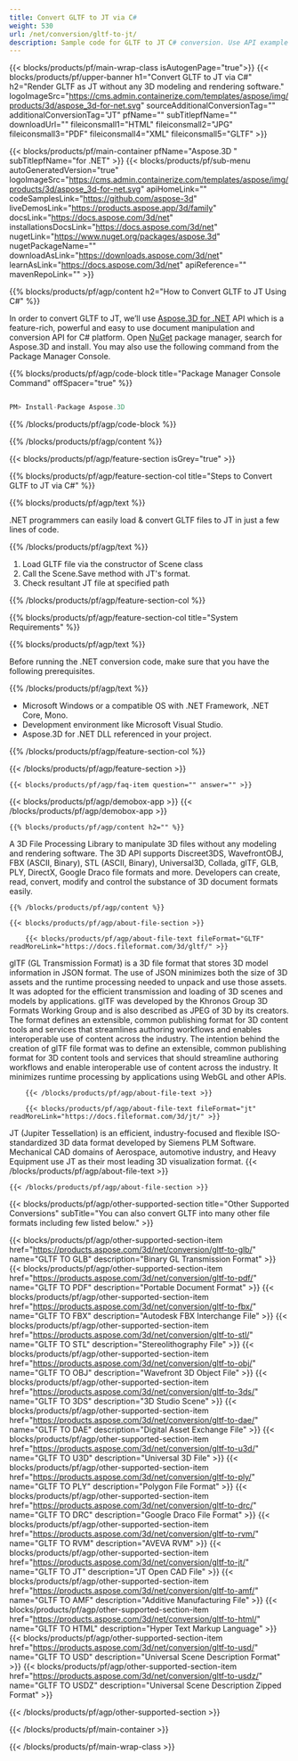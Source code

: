 ```yaml
---
title: Convert GLTF to JT via C# 
weight: 530
url: /net/conversion/gltf-to-jt/ 
description: Sample code for GLTF to JT C# conversion. Use API example code for batch GLTF files to JT conversion within VB.NET, Asp.NET or any .NET based application.
---
```


{{< blocks/products/pf/main-wrap-class isAutogenPage="true">}}
{{< blocks/products/pf/upper-banner h1="Convert GLTF to JT via C#" h2="Render GLTF as JT without any 3D modeling and rendering software." logoImageSrc="https://cms.admin.containerize.com/templates/aspose/img/products/3d/aspose_3d-for-net.svg" sourceAdditionalConversionTag="" additionalConversionTag="JT" pfName="" subTitlepfName="" downloadUrl="" fileiconsmall1="HTML" fileiconsmall2="JPG" fileiconsmall3="PDF" fileiconsmall4="XML" fileiconsmall5="GLTF" >}}

{{< blocks/products/pf/main-container pfName="Aspose.3D " subTitlepfName="for .NET" >}}
{{< blocks/products/pf/sub-menu autoGeneratedVersion="true" logoImageSrc="https://cms.admin.containerize.com/templates/aspose/img/products/3d/aspose_3d-for-net.svg" apiHomeLink="" codeSamplesLink="https://github.com/aspose-3d" liveDemosLink="https://products.aspose.app/3d/family" docsLink="https://docs.aspose.com/3d/net" installationsDocsLink="https://docs.aspose.com/3d/net" nugetLink="https://www.nuget.org/packages/aspose.3d" nugetPackageName="" downloadAsLink="https://downloads.aspose.com/3d/net" learnAsLink="https://docs.aspose.com/3d/net" apiReference="" mavenRepoLink="" >}}

{{% blocks/products/pf/agp/content h2="How to Convert GLTF to JT Using C#" %}}

 In order to convert GLTF to JT, we’ll use
 [Aspose.3D for .NET](https://products.aspose.com/3d/net) 
 API which is a feature-rich, powerful and easy to use document manipulation and conversion API for C# platform. Open
 [NuGet](https://www.nuget.org/packages/aspose.3d) 
 package manager, search for
 Aspose.3D 
 and install. You may also use the following command from the Package Manager Console.

{{% blocks/products/pf/agp/code-block title="Package Manager Console Command" offSpacer="true" %}}

```cs

PM> Install-Package Aspose.3D

```

{{% /blocks/products/pf/agp/code-block %}}

{{% /blocks/products/pf/agp/content %}}

{{< blocks/products/pf/agp/feature-section isGrey="true" >}}

{{% blocks/products/pf/agp/feature-section-col title="Steps to Convert GLTF to JT via C#" %}}

{{% blocks/products/pf/agp/text %}}

 .NET programmers can easily load & convert GLTF files to JT in just a few lines of code.

{{% /blocks/products/pf/agp/text %}}

1.  Load GLTF file via the constructor of Scene class
1.  Call the Scene.Save method with JT's format.
1.  Check resultant JT file at specified path

{{% /blocks/products/pf/agp/feature-section-col %}}

{{% blocks/products/pf/agp/feature-section-col title="System Requirements" %}}

{{% blocks/products/pf/agp/text %}}

 Before running the .NET conversion code, make sure that you have the following prerequisites.

{{% /blocks/products/pf/agp/text %}}

-  Microsoft Windows or a compatible OS with .NET Framework, .NET Core, Mono.
-  Development environment like Microsoft Visual Studio.
-  Aspose.3D for .NET DLL referenced in your project.

{{% /blocks/products/pf/agp/feature-section-col %}}

{{< /blocks/products/pf/agp/feature-section >}}

    {{< blocks/products/pf/agp/faq-item question="" answer="" >}}

{{< blocks/products/pf/agp/demobox-app >}}
{{< /blocks/products/pf/agp/demobox-app >}}
 
<!-- aboutfile Starts -->


    {{% blocks/products/pf/agp/content h2="" %}}

 A 3D File Processing Library to manipulate 3D files without any modeling and rendering software. The 3D API supports Discreet3DS, WavefrontOBJ, FBX (ASCII, Binary), STL (ASCII, Binary), Universal3D, Collada, glTF, GLB, PLY, DirectX, Google Draco file formats and more. Developers can create, read, convert, modify and control the substance of 3D document formats easily.



    {{% /blocks/products/pf/agp/content %}}

    {{< blocks/products/pf/agp/about-file-section >}}

        {{< blocks/products/pf/agp/about-file-text fileFormat="GLTF" readMoreLink="https://docs.fileformat.com/3d/gltf/" >}}
glTF (GL Transmission Format) is a 3D file format that stores 3D model information in JSON format. The use of JSON minimizes both the size of 3D assets and the runtime processing needed to unpack and use those assets. It was adopted for the efficient transmission and loading of 3D scenes and models by applications. glTF was developed by the Khronos Group 3D Formats Working Group and is also described as JPEG of 3D by its creators. The format defines an extensible, common publishing format for 3D content tools and services that streamlines authoring workflows and enables interoperable use of content across the industry. The intention behind the creation of glTF file format was to define an extensible, common publishing format for 3D content tools and services that should streamline authoring workflows and enable interoperable use of content across the industry. It minimizes runtime processing by applications using WebGL and other APIs.

        {{< /blocks/products/pf/agp/about-file-text >}}

        {{< blocks/products/pf/agp/about-file-text fileFormat="jt" readMoreLink="https://docs.fileformat.com/3d/jt/" >}}
JT (Jupiter Tessellation) is an efficient, industry-focused and flexible ISO-standardized 3D data format developed by Siemens PLM Software. Mechanical CAD domains of Aerospace, automotive industry, and Heavy Equipment use JT as their most leading 3D visualization format.
        {{< /blocks/products/pf/agp/about-file-text >}}

    {{< /blocks/products/pf/agp/about-file-section >}}



<!-- aboutfile Ends -->

{{< blocks/products/pf/agp/other-supported-section title="Other Supported Conversions" subTitle="You can also convert GLTF into many other file formats including few listed below." >}}

{{< blocks/products/pf/agp/other-supported-section-item href="https://products.aspose.com/3d/net/conversion/gltf-to-glb/" name="GLTF TO GLB" description="Binary GL Transmission Format" >}}
{{< blocks/products/pf/agp/other-supported-section-item href="https://products.aspose.com/3d/net/conversion/gltf-to-pdf/" name="GLTF TO PDF" description="Portable Document Format" >}}
{{< blocks/products/pf/agp/other-supported-section-item href="https://products.aspose.com/3d/net/conversion/gltf-to-fbx/" name="GLTF TO FBX" description="Autodesk FBX Interchange File" >}}
{{< blocks/products/pf/agp/other-supported-section-item href="https://products.aspose.com/3d/net/conversion/gltf-to-stl/" name="GLTF TO STL" description="Stereolithography File" >}}
{{< blocks/products/pf/agp/other-supported-section-item href="https://products.aspose.com/3d/net/conversion/gltf-to-obj/" name="GLTF TO OBJ" description="Wavefront 3D Object File" >}}
{{< blocks/products/pf/agp/other-supported-section-item href="https://products.aspose.com/3d/net/conversion/gltf-to-3ds/" name="GLTF TO 3DS" description="3D Studio Scene" >}}
{{< blocks/products/pf/agp/other-supported-section-item href="https://products.aspose.com/3d/net/conversion/gltf-to-dae/" name="GLTF TO DAE" description="Digital Asset Exchange File" >}}
{{< blocks/products/pf/agp/other-supported-section-item href="https://products.aspose.com/3d/net/conversion/gltf-to-u3d/" name="GLTF TO U3D" description="Universal 3D File" >}}
{{< blocks/products/pf/agp/other-supported-section-item href="https://products.aspose.com/3d/net/conversion/gltf-to-ply/" name="GLTF TO PLY" description="Polygon File Format" >}}
{{< blocks/products/pf/agp/other-supported-section-item href="https://products.aspose.com/3d/net/conversion/gltf-to-drc/" name="GLTF TO DRC" description="Google Draco File Format" >}}
{{< blocks/products/pf/agp/other-supported-section-item href="https://products.aspose.com/3d/net/conversion/gltf-to-rvm/" name="GLTF TO RVM" description="AVEVA RVM" >}}
{{< blocks/products/pf/agp/other-supported-section-item href="https://products.aspose.com/3d/net/conversion/gltf-to-jt/" name="GLTF TO JT" description="JT Open CAD File" >}}
{{< blocks/products/pf/agp/other-supported-section-item href="https://products.aspose.com/3d/net/conversion/gltf-to-amf/" name="GLTF TO AMF" description="Additive Manufacturing File" >}}
{{< blocks/products/pf/agp/other-supported-section-item href="https://products.aspose.com/3d/net/conversion/gltf-to-html/" name="GLTF TO HTML" description="Hyper Text Markup Language" >}}
{{< blocks/products/pf/agp/other-supported-section-item href="https://products.aspose.com/3d/net/conversion/gltf-to-usd/" name="GLTF TO USD" description="Universal Scene Description Format" >}}
{{< blocks/products/pf/agp/other-supported-section-item href="https://products.aspose.com/3d/net/conversion/gltf-to-usdz/" name="GLTF TO USDZ" description="Universal Scene Description Zipped Format" >}}

{{< /blocks/products/pf/agp/other-supported-section >}}

{{< /blocks/products/pf/main-container >}}
    
{{< /blocks/products/pf/main-wrap-class >}}
